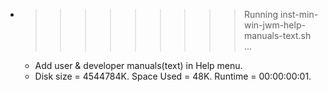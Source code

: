 * >>>>>>>>> Running inst-min-win-jwm-help-manuals-text.sh ...
  * Add user & developer manuals(text) in Help menu.
  * Disk size = 4544784K. Space Used = 48K. Runtime = 00:00:00:01.
